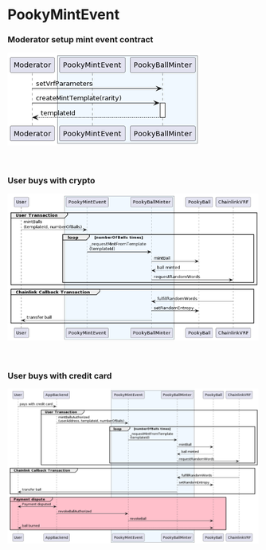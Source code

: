 # PookyMintEvent

### Moderator setup mint event contract

![moderatorSetup](./PookyMintEvent/moderatorSetup.png)
<br/><br/><br/>

### User buys with crypto

![userBuysFromContract](./PookyMintEvent/userBuysFromContract.png)
<br/><br/><br/>

### User buys with credit card

![userBuysWithCreditcard](./PookyMintEvent/userBuysWithCreditcard.png)
<br/><br/><br/>
